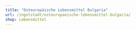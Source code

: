 ```yaml
---
title: "Osteuropäische Lebensmittel Bulgaria"
url: /ingolstadt/osteuropaeische-lebensmittel-bulgaria/
shop: Lebensmittel
---
```


